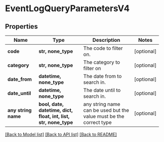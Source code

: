 # EventLogQueryParametersV4


## Properties
Name | Type | Description | Notes
------------ | ------------- | ------------- | -------------
**code** | **str, none_type** | The code to filter on. | [optional] 
**category** | **str, none_type** | The category to filter on | [optional] 
**date_from** | **datetime, none_type** | The date from to search in. | [optional] 
**date_until** | **datetime, none_type** | The date until to search in. | [optional] 
**any string name** | **bool, date, datetime, dict, float, int, list, str, none_type** | any string name can be used but the value must be the correct type | [optional]

[[Back to Model list]](../README.md#documentation-for-models) [[Back to API list]](../README.md#documentation-for-api-endpoints) [[Back to README]](../README.md)



